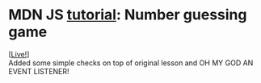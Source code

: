 # MDN JS [tutorial](https://developer.mozilla.org/en-US/docs/Learn/JavaScript/First_steps/A_first_splash): Number guessing game  
[[Live!](https://snakecase.github.io/js-guess-the-number/)]  
Added some simple checks on top of original lesson and OH MY GOD AN EVENT LISTENER!
